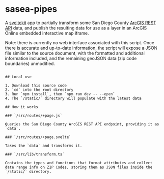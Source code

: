 # sasea-pipes

A [sveltekit](https://github.com/sveltejs/kit/tree/master/packages/create-svelte) app to partially transform some San Diego County [ArcGIS REST API](https://developers.arcgis.com/rest/) data, and publish the resulting data for use as a layer in an ArcGIS Online embedded interactive map iframe.

Note: there is currently no web interface associated with this script. Once there is accurate and up-to-date information, the script will expose a JSON file similar to the source document, with the formatted and additional information included, and the remaining geoJSON data (zip code boundaries) unmodified.

```

## Local use

1. Download this source code
2. `cd` into the root directory
3. Run `npm install`, then `npm run dev -- --open`
4. The `/static/` directory will populate with the latest data

## How it works

### `/src/routes/+page.js`

Queries the San Diego County ArcGIS REST API endpoint, providing it as `data`.

### `/src/routes/+page.svelte`

Takes the `data` and transforms it.

### `/src/lib/transform.ts`

Contains the types and functions that format attributes and collect date range info on ZIP Codes, storing them as JSON files inside the `/static/` directory.